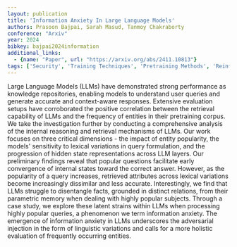 ```yaml
---
layout: publication
title: 'Information Anxiety In Large Language Models'
authors: Prasoon Bajpai, Sarah Masud, Tanmoy Chakraborty
conference: "Arxiv"
year: 2024
bibkey: bajpai2024information
additional_links:
  - {name: "Paper", url: "https://arxiv.org/abs/2411.10813"}
tags: ['Security', 'Training Techniques', 'Pretraining Methods', 'Reinforcement Learning']
---
```

Large Language Models (LLMs) have demonstrated strong performance as
knowledge repositories, enabling models to understand user queries and generate
accurate and context-aware responses. Extensive evaluation setups have
corroborated the positive correlation between the retrieval capability of LLMs
and the frequency of entities in their pretraining corpus. We take the
investigation further by conducting a comprehensive analysis of the internal
reasoning and retrieval mechanisms of LLMs. Our work focuses on three critical
dimensions - the impact of entity popularity, the models' sensitivity to
lexical variations in query formulation, and the progression of hidden state
representations across LLM layers. Our preliminary findings reveal that popular
questions facilitate early convergence of internal states toward the correct
answer. However, as the popularity of a query increases, retrieved attributes
across lexical variations become increasingly dissimilar and less accurate.
Interestingly, we find that LLMs struggle to disentangle facts, grounded in
distinct relations, from their parametric memory when dealing with highly
popular subjects. Through a case study, we explore these latent strains within
LLMs when processing highly popular queries, a phenomenon we term information
anxiety. The emergence of information anxiety in LLMs underscores the
adversarial injection in the form of linguistic variations and calls for a more
holistic evaluation of frequently occurring entities.
